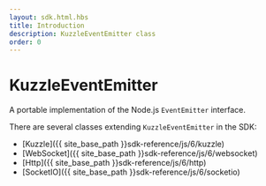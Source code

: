 ```yaml
---
layout: sdk.html.hbs
title: Introduction
description: KuzzleEventEmitter class
order: 0
---
```


# KuzzleEventEmitter

A portable implementation of the Node.js `EventEmitter` interface.

There are several classes extending `KuzzleEventEmitter` in the SDK:
 - [Kuzzle]({{ site_base_path }}sdk-reference/js/6/kuzzle)
 - [WebSocket]({{ site_base_path }}sdk-reference/js/6/websocket)
 - [Http]({{ site_base_path }}sdk-reference/js/6/http)
 - [SocketIO]({{ site_base_path }}sdk-reference/js/6/socketio)
